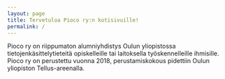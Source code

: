 ```yaml
---
layout: page
title: Tervetuloa Pioco ry:n kotisivuille!
permalink: /
---
```


Pioco ry on riippumaton alumniyhdistys Oulun yliopistossa
tietojenkäsittelytieteitä opiskelleille tai laitoksella työskennelleille
ihmisille. Pioco ry on perustettu vuonna 2018, perustamiskokous pidettiin Oulun
yliopiston Tellus-areenalla.
